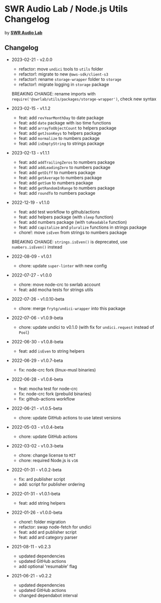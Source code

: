 # SWR Audio Lab / Node.js Utils Changelog

by [**SWR Audio Lab**](https://lab.swr.de/)  

## Changelog

- 2023-02-21 - v2.0.0
  - refactor: move `undici` tools to `utils` folder
  - refactor!: migrate to new `@aws-sdk/client-s3`
  - refactor!: rename `storage-wrapper` folder to `storage`
  - refactor!: migrate logging in `storage` package

  BREAKING CHANGE: rename imports with `require('@swrlab/utils/packages/storage-wrapper')`, check new syntax

- 2023-02-15 - v1.1.2
  - feat: add `revYearMonthDay` to date package
  - feat: add `date` package with iso time functions
  - feat: add `arrayToObjectCount` to helpers package
  - feat: add `getJsonKeys` to helpers package
  - feat: add `normalize` to numbers package
  - feat: add `isEmptyString` to strings package

- 2023-02-13 - v1.1.1
  - feat: add `addTrailingZeros` to numbers package
  - feat: add `addLeadingZero` to numbers package
  - feat: add `getDiff` to numbers package
  - feat: add `getAverage` to numbers package
  - feat: add `getSum` to numbers package
  - feat: add `getRandomInRange` to numbers package
  - feat: add `roundTo` to numbers package

- 2022-12-19 - v1.1.0
  - feat: add test workflow to github/actions
  - feat: add helpers package (with `sleep` function)
  - feat: add numbers package (with `toReadable` function)
  - feat: add `capitalize` and `pluralize` functions in strings package
  - chore!: move `isEven` from strings to numbers package

  BREAKING CHANGE: `strings.isEven()` is deprecated, use `numbers.isEven()` instead

- 2022-08-09 - v1.0.1
  - chore: update `super-linter` with new config

- 2022-07-27 - v1.0.0
  - chore: move node-crc to swrlab account
  - feat: add mocha tests for strings utils

- 2022-07-26 - v1.0.10-beta
  - chore: merge `frytg/undici-wrapper` into this package

- 2022-07-06 - v1.0.9-beta
  - chore: update undici to v0.1.0 (with fix for `undici.request` instead of `Pool`)

- 2022-06-30 - v1.0.8-beta
  - feat: add `isEven` to string helpers

- 2022-06-29 - v1.0.7-beta
  - fix: node-crc fork (linux-musl binaries)

- 2022-06-28 - v1.0.6-beta
  - feat: mocha test for node-crc
  - fix: node-crc fork (prebuild binaries)
  - fix: github-actions workflow

- 2022-06-21 - v1.0.5-beta
  - chore: update GitHub actions to use latest versions

- 2022-05-03 - v1.0.4-beta
  - chore: update GitHub actions

- 2022-03-02 - v1.0.3-beta
  - chore: change license to `MIT`
  - chore: required Node.js is `v16`

- 2022-01-31 - v1.0.2-beta
  - fix: ard publisher script
  - add: script for publisher ordering

- 2022-01-31 - v1.0.1-beta
  - feat: add string helpers

- 2022-01-26 - v1.0.0-beta
  - chore!: folder migration
  - refactor: swap node-fetch for undici
  - feat: add ard publisher script
  - feat: add ard category parser

- 2021-08-11 - v0.2.3
  - updated dependencies
  - updated GitHub actions
  - add optional 'resumable' flag

- 2021-06-21 - v0.2.2
  - updated dependencies
  - updated GitHub actions
  - changed dependabot interval
